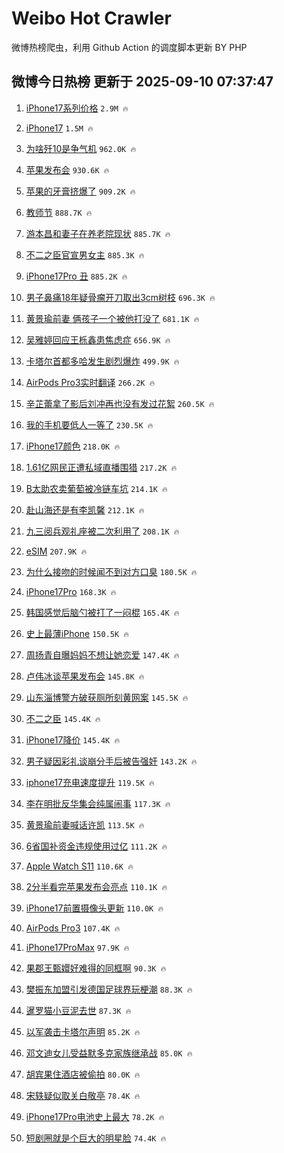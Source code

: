 # Weibo Hot Crawler 



微博热榜爬虫，利用 Github Action 的调度脚本更新 BY PHP 


## 微博今日热榜 更新于 2025-09-10 07:37:47 
1. [iPhone17系列价格](https://s.weibo.com/weibo?q=iPhone17%E7%B3%BB%E5%88%97%E4%BB%B7%E6%A0%BC&t=31&band_rank=1&Refer=top) `2.9M 🔥` 

1. [iPhone17](https://s.weibo.com/weibo?q=iPhone17&t=31&band_rank=2&Refer=top) `1.5M 🔥` 

1. [为啥歼10是争气机](https://s.weibo.com/weibo?q=%23%E4%B8%BA%E5%95%A5%E6%AD%BC10%E6%98%AF%E4%BA%89%E6%B0%94%E6%9C%BA%23&t=31&band_rank=3&Refer=top) `962.0K 🔥` 

1. [苹果发布会](https://s.weibo.com/weibo?q=%E8%8B%B9%E6%9E%9C%E5%8F%91%E5%B8%83%E4%BC%9A&t=31&band_rank=4&Refer=top) `930.6K 🔥` 

1. [苹果的牙膏挤爆了](https://s.weibo.com/weibo?q=%E8%8B%B9%E6%9E%9C%E7%9A%84%E7%89%99%E8%86%8F%E6%8C%A4%E7%88%86%E4%BA%86&t=31&band_rank=5&Refer=top) `909.2K 🔥` 

1. [教师节](https://s.weibo.com/weibo?q=%E6%95%99%E5%B8%88%E8%8A%82&t=31&band_rank=6&Refer=top) `888.7K 🔥` 

1. [游本昌和妻子在养老院现状](https://s.weibo.com/weibo?q=%23%E6%B8%B8%E6%9C%AC%E6%98%8C%E5%92%8C%E5%A6%BB%E5%AD%90%E5%9C%A8%E5%85%BB%E8%80%81%E9%99%A2%E7%8E%B0%E7%8A%B6%23&t=31&band_rank=7&Refer=top) `885.7K 🔥` 

1. [不二之臣官宣男女主](https://s.weibo.com/weibo?q=%23%E4%B8%8D%E4%BA%8C%E4%B9%8B%E8%87%A3%E5%AE%98%E5%AE%A3%E7%94%B7%E5%A5%B3%E4%B8%BB%23&t=31&band_rank=8&Refer=top) `885.3K 🔥` 

1. [iPhone17Pro 丑](https://s.weibo.com/weibo?q=iPhone17Pro%20%E4%B8%91&t=31&band_rank=9&Refer=top) `885.2K 🔥` 

1. [男子鼻痛18年疑骨瘤开刀取出3cm树枝](https://s.weibo.com/weibo?q=%23%E7%94%B7%E5%AD%90%E9%BC%BB%E7%97%9B18%E5%B9%B4%E7%96%91%E9%AA%A8%E7%98%A4%E5%BC%80%E5%88%80%E5%8F%96%E5%87%BA3cm%E6%A0%91%E6%9E%9D%23&t=31&band_rank=10&Refer=top) `696.3K 🔥` 

1. [黄景瑜前妻 俩孩子一个被他打没了](https://s.weibo.com/weibo?q=%E9%BB%84%E6%99%AF%E7%91%9C%E5%89%8D%E5%A6%BB%20%E4%BF%A9%E5%AD%A9%E5%AD%90%E4%B8%80%E4%B8%AA%E8%A2%AB%E4%BB%96%E6%89%93%E6%B2%A1%E4%BA%86&t=31&band_rank=11&Refer=top) `681.1K 🔥` 

1. [吴雅婷回应王栎鑫患焦虑症](https://s.weibo.com/weibo?q=%23%E5%90%B4%E9%9B%85%E5%A9%B7%E5%9B%9E%E5%BA%94%E7%8E%8B%E6%A0%8E%E9%91%AB%E6%82%A3%E7%84%A6%E8%99%91%E7%97%87%23&t=31&band_rank=12&Refer=top) `656.9K 🔥` 

1. [卡塔尔首都多哈发生剧烈爆炸](https://s.weibo.com/weibo?q=%23%E5%8D%A1%E5%A1%94%E5%B0%94%E9%A6%96%E9%83%BD%E5%A4%9A%E5%93%88%E5%8F%91%E7%94%9F%E5%89%A7%E7%83%88%E7%88%86%E7%82%B8%23&t=31&band_rank=13&Refer=top) `499.9K 🔥` 

1. [AirPods Pro3实时翻译](https://s.weibo.com/weibo?q=AirPods%20Pro3%E5%AE%9E%E6%97%B6%E7%BF%BB%E8%AF%91&t=31&band_rank=14&Refer=top) `266.2K 🔥` 

1. [辛芷蕾拿了影后刘冲再也没有发过花絮](https://s.weibo.com/weibo?q=%23%E8%BE%9B%E8%8A%B7%E8%95%BE%E6%8B%BF%E4%BA%86%E5%BD%B1%E5%90%8E%E5%88%98%E5%86%B2%E5%86%8D%E4%B9%9F%E6%B2%A1%E6%9C%89%E5%8F%91%E8%BF%87%E8%8A%B1%E7%B5%AE%23&t=31&band_rank=15&Refer=top) `260.5K 🔥` 

1. [我的手机要低人一等了](https://s.weibo.com/weibo?q=%E6%88%91%E7%9A%84%E6%89%8B%E6%9C%BA%E8%A6%81%E4%BD%8E%E4%BA%BA%E4%B8%80%E7%AD%89%E4%BA%86&t=31&band_rank=16&Refer=top) `230.5K 🔥` 

1. [iPhone17颜色](https://s.weibo.com/weibo?q=iPhone17%E9%A2%9C%E8%89%B2&t=31&band_rank=17&Refer=top) `218.0K 🔥` 

1. [1.61亿网民正遭私域直播围猎](https://s.weibo.com/weibo?q=%231.61%E4%BA%BF%E7%BD%91%E6%B0%91%E6%AD%A3%E9%81%AD%E7%A7%81%E5%9F%9F%E7%9B%B4%E6%92%AD%E5%9B%B4%E7%8C%8E%23&t=31&band_rank=18&Refer=top) `217.2K 🔥` 

1. [B太助农卖葡萄被冷链车坑](https://s.weibo.com/weibo?q=B%E5%A4%AA%E5%8A%A9%E5%86%9C%E5%8D%96%E8%91%A1%E8%90%84%E8%A2%AB%E5%86%B7%E9%93%BE%E8%BD%A6%E5%9D%91&t=31&band_rank=19&Refer=top) `214.1K 🔥` 

1. [赴山海还是有李凯馨](https://s.weibo.com/weibo?q=%23%E8%B5%B4%E5%B1%B1%E6%B5%B7%E8%BF%98%E6%98%AF%E6%9C%89%E6%9D%8E%E5%87%AF%E9%A6%A8%23&t=31&band_rank=20&Refer=top) `212.1K 🔥` 

1. [九三阅兵观礼座被二次利用了](https://s.weibo.com/weibo?q=%23%E4%B9%9D%E4%B8%89%E9%98%85%E5%85%B5%E8%A7%82%E7%A4%BC%E5%BA%A7%E8%A2%AB%E4%BA%8C%E6%AC%A1%E5%88%A9%E7%94%A8%E4%BA%86%23&t=31&band_rank=21&Refer=top) `208.1K 🔥` 

1. [eSIM](https://s.weibo.com/weibo?q=eSIM&t=31&band_rank=22&Refer=top) `207.9K 🔥` 

1. [为什么接吻的时候闻不到对方口臭](https://s.weibo.com/weibo?q=%23%E4%B8%BA%E4%BB%80%E4%B9%88%E6%8E%A5%E5%90%BB%E7%9A%84%E6%97%B6%E5%80%99%E9%97%BB%E4%B8%8D%E5%88%B0%E5%AF%B9%E6%96%B9%E5%8F%A3%E8%87%AD%23&t=31&band_rank=23&Refer=top) `180.5K 🔥` 

1. [iPhone17Pro](https://s.weibo.com/weibo?q=iPhone17Pro&t=31&band_rank=24&Refer=top) `168.3K 🔥` 

1. [韩国感觉后脑勺被打了一闷棍](https://s.weibo.com/weibo?q=%23%E9%9F%A9%E5%9B%BD%E6%84%9F%E8%A7%89%E5%90%8E%E8%84%91%E5%8B%BA%E8%A2%AB%E6%89%93%E4%BA%86%E4%B8%80%E9%97%B7%E6%A3%8D%23&t=31&band_rank=25&Refer=top) `165.4K 🔥` 

1. [史上最薄iPhone](https://s.weibo.com/weibo?q=%E5%8F%B2%E4%B8%8A%E6%9C%80%E8%96%84iPhone&t=31&band_rank=26&Refer=top) `150.5K 🔥` 

1. [周扬青自曝妈妈不想让她恋爱](https://s.weibo.com/weibo?q=%E5%91%A8%E6%89%AC%E9%9D%92%E8%87%AA%E6%9B%9D%E5%A6%88%E5%A6%88%E4%B8%8D%E6%83%B3%E8%AE%A9%E5%A5%B9%E6%81%8B%E7%88%B1&t=31&band_rank=27&Refer=top) `147.4K 🔥` 

1. [卢伟冰谈苹果发布会](https://s.weibo.com/weibo?q=%23%E5%8D%A2%E4%BC%9F%E5%86%B0%E8%B0%88%E8%8B%B9%E6%9E%9C%E5%8F%91%E5%B8%83%E4%BC%9A%23&t=31&band_rank=28&Refer=top) `145.8K 🔥` 

1. [山东淄博警方破获厕所刻黄网案](https://s.weibo.com/weibo?q=%23%E5%B1%B1%E4%B8%9C%E6%B7%84%E5%8D%9A%E8%AD%A6%E6%96%B9%E7%A0%B4%E8%8E%B7%E5%8E%95%E6%89%80%E5%88%BB%E9%BB%84%E7%BD%91%E6%A1%88%23&t=31&band_rank=29&Refer=top) `145.5K 🔥` 

1. [不二之臣](https://s.weibo.com/weibo?q=%E4%B8%8D%E4%BA%8C%E4%B9%8B%E8%87%A3&t=31&band_rank=30&Refer=top) `145.4K 🔥` 

1. [iPhone17降价](https://s.weibo.com/weibo?q=%23iPhone17%E9%99%8D%E4%BB%B7%23&t=31&band_rank=31&Refer=top) `145.4K 🔥` 

1. [男子疑因彩礼谈崩分手后被告强奸](https://s.weibo.com/weibo?q=%23%E7%94%B7%E5%AD%90%E7%96%91%E5%9B%A0%E5%BD%A9%E7%A4%BC%E8%B0%88%E5%B4%A9%E5%88%86%E6%89%8B%E5%90%8E%E8%A2%AB%E5%91%8A%E5%BC%BA%E5%A5%B8%23&t=31&band_rank=32&Refer=top) `143.2K 🔥` 

1. [iphone17充电速度提升](https://s.weibo.com/weibo?q=%23iphone17%E5%85%85%E7%94%B5%E9%80%9F%E5%BA%A6%E6%8F%90%E5%8D%87%23&t=31&band_rank=33&Refer=top) `119.5K 🔥` 

1. [李在明批反华集会纯属闹事](https://s.weibo.com/weibo?q=%23%E6%9D%8E%E5%9C%A8%E6%98%8E%E6%89%B9%E5%8F%8D%E5%8D%8E%E9%9B%86%E4%BC%9A%E7%BA%AF%E5%B1%9E%E9%97%B9%E4%BA%8B%23&t=31&band_rank=34&Refer=top) `117.3K 🔥` 

1. [黄景瑜前妻喊话许凯](https://s.weibo.com/weibo?q=%23%E9%BB%84%E6%99%AF%E7%91%9C%E5%89%8D%E5%A6%BB%E5%96%8A%E8%AF%9D%E8%AE%B8%E5%87%AF%23&t=31&band_rank=35&Refer=top) `113.5K 🔥` 

1. [6省国补资金违规使用过亿](https://s.weibo.com/weibo?q=%236%E7%9C%81%E5%9B%BD%E8%A1%A5%E8%B5%84%E9%87%91%E8%BF%9D%E8%A7%84%E4%BD%BF%E7%94%A8%E8%BF%87%E4%BA%BF%23&t=31&band_rank=36&Refer=top) `111.2K 🔥` 

1. [Apple Watch S11](https://s.weibo.com/weibo?q=Apple%20Watch%20S11&t=31&band_rank=37&Refer=top) `110.6K 🔥` 

1. [2分半看完苹果发布会亮点](https://s.weibo.com/weibo?q=%232%E5%88%86%E5%8D%8A%E7%9C%8B%E5%AE%8C%E8%8B%B9%E6%9E%9C%E5%8F%91%E5%B8%83%E4%BC%9A%E4%BA%AE%E7%82%B9%23&t=31&band_rank=38&Refer=top) `110.1K 🔥` 

1. [iPhone17前置摄像头更新](https://s.weibo.com/weibo?q=%23iPhone17%E5%89%8D%E7%BD%AE%E6%91%84%E5%83%8F%E5%A4%B4%E6%9B%B4%E6%96%B0%23&t=31&band_rank=39&Refer=top) `110.0K 🔥` 

1. [AirPods Pro3](https://s.weibo.com/weibo?q=AirPods%20Pro3&t=31&band_rank=40&Refer=top) `107.4K 🔥` 

1. [iPhone17ProMax](https://s.weibo.com/weibo?q=iPhone17ProMax&t=31&band_rank=41&Refer=top) `97.9K 🔥` 

1. [果郡王甄嬛好难得的同框啊](https://s.weibo.com/weibo?q=%23%E6%9E%9C%E9%83%A1%E7%8E%8B%E7%94%84%E5%AC%9B%E5%A5%BD%E9%9A%BE%E5%BE%97%E7%9A%84%E5%90%8C%E6%A1%86%E5%95%8A%23&t=31&band_rank=42&Refer=top) `90.3K 🔥` 

1. [樊振东加盟引发德国足球界玩梗潮](https://s.weibo.com/weibo?q=%23%E6%A8%8A%E6%8C%AF%E4%B8%9C%E5%8A%A0%E7%9B%9F%E5%BC%95%E5%8F%91%E5%BE%B7%E5%9B%BD%E8%B6%B3%E7%90%83%E7%95%8C%E7%8E%A9%E6%A2%97%E6%BD%AE%23&t=31&band_rank=43&Refer=top) `88.3K 🔥` 

1. [暹罗猫小豆泥去世](https://s.weibo.com/weibo?q=%23%E6%9A%B9%E7%BD%97%E7%8C%AB%E5%B0%8F%E8%B1%86%E6%B3%A5%E5%8E%BB%E4%B8%96%23&t=31&band_rank=44&Refer=top) `87.3K 🔥` 

1. [以军袭击卡塔尔声明](https://s.weibo.com/weibo?q=%E4%BB%A5%E5%86%9B%E8%A2%AD%E5%87%BB%E5%8D%A1%E5%A1%94%E5%B0%94%E5%A3%B0%E6%98%8E&t=31&band_rank=45&Refer=top) `85.2K 🔥` 

1. [邓文迪女儿受益默多克家族继承战](https://s.weibo.com/weibo?q=%23%E9%82%93%E6%96%87%E8%BF%AA%E5%A5%B3%E5%84%BF%E5%8F%97%E7%9B%8A%E9%BB%98%E5%A4%9A%E5%85%8B%E5%AE%B6%E6%97%8F%E7%BB%A7%E6%89%BF%E6%88%98%23&t=31&band_rank=46&Refer=top) `85.0K 🔥` 

1. [胡宾果住酒店被偷拍](https://s.weibo.com/weibo?q=%23%E8%83%A1%E5%AE%BE%E6%9E%9C%E4%BD%8F%E9%85%92%E5%BA%97%E8%A2%AB%E5%81%B7%E6%8B%8D%23&t=31&band_rank=47&Refer=top) `80.0K 🔥` 

1. [宋轶疑似取关白敬亭](https://s.weibo.com/weibo?q=%23%E5%AE%8B%E8%BD%B6%E7%96%91%E4%BC%BC%E5%8F%96%E5%85%B3%E7%99%BD%E6%95%AC%E4%BA%AD%23&t=31&band_rank=48&Refer=top) `78.4K 🔥` 

1. [iPhone17Pro电池史上最大](https://s.weibo.com/weibo?q=%23iPhone17Pro%E7%94%B5%E6%B1%A0%E5%8F%B2%E4%B8%8A%E6%9C%80%E5%A4%A7%23&t=31&band_rank=49&Refer=top) `78.2K 🔥` 

1. [短剧圈就是个巨大的明星脸](https://s.weibo.com/weibo?q=%E7%9F%AD%E5%89%A7%E5%9C%88%E5%B0%B1%E6%98%AF%E4%B8%AA%E5%B7%A8%E5%A4%A7%E7%9A%84%E6%98%8E%E6%98%9F%E8%84%B8&t=31&band_rank=50&Refer=top) `74.4K 🔥` 

